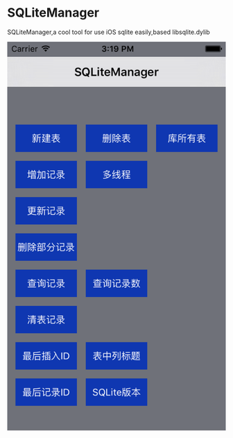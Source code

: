 # SQLiteManager
SQLiteManager,a cool tool for use iOS sqlite easily,based libsqlite.dylib

![image](https://raw.githubusercontent.com/shaojiankui/SQLiteManager/master/show.png)

